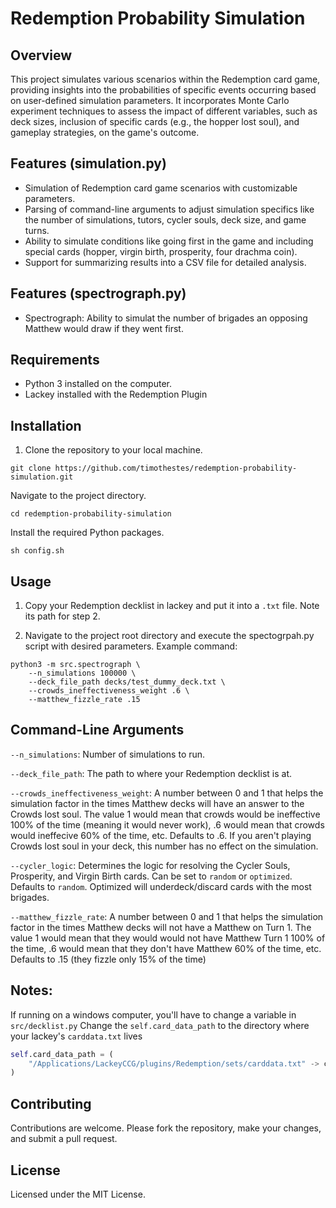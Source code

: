 # Redemption Probability Simulation

## Overview
This project simulates various scenarios within the Redemption card game, providing insights into the probabilities of specific events occurring based on user-defined simulation parameters. It incorporates Monte Carlo experiment techniques to assess the impact of different variables, such as deck sizes, inclusion of specific cards (e.g., the hopper lost soul), and gameplay strategies, on the game's outcome.

## Features (simulation.py)
- Simulation of Redemption card game scenarios with customizable parameters.
- Parsing of command-line arguments to adjust simulation specifics like the number of simulations, tutors, cycler souls, deck size, and game turns.
- Ability to simulate conditions like going first in the game and including special cards (hopper, virgin birth, prosperity, four drachma coin).
- Support for summarizing results into a CSV file for detailed analysis.

## Features (spectrograph.py)
- Spectrograph: Ability to simulat the number of brigades an opposing Matthew would draw if they went first.


## Requirements
- Python 3 installed on the computer.
- Lackey installed with the Redemption Plugin

## Installation
1. Clone the repository to your local machine.
```shell
git clone https://github.com/timothestes/redemption-probability-simulation.git
```
Navigate to the project directory.
```shell
cd redemption-probability-simulation
```
Install the required Python packages.
```shell
sh config.sh
```

## Usage
1) Copy your Redemption decklist in lackey and put it into a `.txt` file. Note its path for step 2.

2) Navigate to the project root directory and execute the spectogrpah.py script with desired parameters. Example command:

```shell
python3 -m src.spectrograph \
    --n_simulations 100000 \
    --deck_file_path decks/test_dummy_deck.txt \
    --crowds_ineffectiveness_weight .6 \
    --matthew_fizzle_rate .15
```

## Command-Line Arguments
`--n_simulations`: Number of simulations to run.

`--deck_file_path`: The path to where your Redemption decklist is at.

`--crowds_ineffectiveness_weight`: A number between 0 and 1 that helps the simulation factor in the times Matthew decks will have an answer to the Crowds lost soul. The value 1 would mean that crowds would be ineffective 100% of the time (meaning it would never work), .6 would mean that crowds would ineffecive 60% of the time, etc. Defaults to .6. If you aren't playing Crowds lost soul in your deck, this number has no effect on the simulation. 

`--cycler_logic`: Determines the logic for resolving the Cycler Souls, Prosperity, and Virgin Birth cards. Can be set to `random` or `optimized`. Defaults to `random`. Optimized will underdeck/discard cards with the most brigades.

`--matthew_fizzle_rate`: A number between 0 and 1 that helps the simulation factor in the times Matthew decks will not have a Matthew on Turn 1. The value 1 would mean that they would would not have Matthew Turn 1 100% of the time, .6 would mean that they don't have Matthew 60% of the time, etc. Defaults to .15 (they fizzle only 15% of the time)

## Notes:
If running on a windows computer, you'll have to change a variable in `src/decklist.py`
Change the `self.card_data_path` to the directory where your lackey's `carddata.txt` lives
```python
self.card_data_path = (
    "/Applications/LackeyCCG/plugins/Redemption/sets/carddata.txt" -> change to where the file actually lives
)
```

## Contributing
Contributions are welcome. Please fork the repository, make your changes, and submit a pull request.

## License
Licensed under the MIT License.